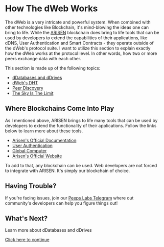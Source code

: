 # How The dWeb Works
The dWeb is a very intricate and powerful system. When combined with other technologies like Blockchain, it's mind-blowing the ideas one can bring to life. While the [ARISEN](https://arisen.network) blockchain does bring to life tools that can be used by developers to extend the capabilities of their applications, like dDNS, User Authentication and Smart Contracts - they operate outside of the dWeb's protocol suite. I want to utilize this section to explain exactly how the dWeb works at the protocol level. In other words, how two or more peers exchange data with each other.

This section is made up of the following topics:
- [dDatabases and dDrives](ddatabases-and-ddrives.md)
- [dWeb's DHT](dweb-dht.md)
- [Peer Discovery](peer-discovery.md)
- [The Sky Is The Limit](the-sky-is-the-limit.md)

## Where Blockchains Come Into Play
As I mentioned above, ARISEN brings to life many tools that can be used by developers to extend the functionality of their applications. Follow the links below to learn more about these tools.

- [Arisen's Official Documentation](https://docs.arisen.network)
- [User Authentication](../user-authentication/index.md)
- [Global Computer](../global-computer/index.md)
- [Arisen's Official Website](https://arisen.network)

To add to that, any blockchain can be used. Web developers are not forced to integrate with ARISEN. It's simply our blockchain of choice.

## Having Trouble?
If you're facing issues, join our [Peeps Labs Telegram](https://t.me/peepslabs) where out community's developers can help you figure things out!

## What's Next?
Learn more about dDatabases and dDrives

[Click here to continue](ddatabases-and-ddrives.md)